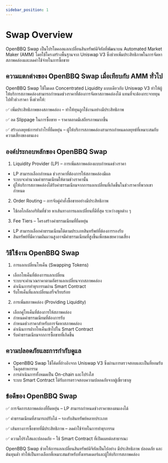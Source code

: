 ```yaml
---
sidebar_position: 1
---
```


# Swap Overview

OpenBBQ Swap เป็นโปรโตคอลแลกเปลี่ยนสินทรัพย์ดิจิทัลที่พัฒนาบน Automated Market Maker (AMM) โดยใช้โครงสร้างพื้นฐานจาก Uniswap V3 ซึ่งช่วยเพิ่มประสิทธิภาพในการจัดหาสภาพคล่องและลดค่าใช้จ่ายในการซื้อขาย

## ความแตกต่างของ OpenBBQ Swap เมื่อเทียบกับ AMM ทั่วไป

OpenBBQ Swap ใช้โมเดล Concentrated Liquidity แบบเดียวกับ Uniswap V3 ทำให้ผู้ให้บริการสภาพคล่องสามารถกำหนดช่วงราคาที่ต้องการจัดหาสภาพคล่องได้ แทนที่จะต้องกระจายทุนไปทั่วช่วงราคา ซึ่งช่วยให้:

✅ เพิ่มประสิทธิภาพของสภาพคล่อง – ทำให้ทุนถูกใช้งานอย่างมีประสิทธิภาพ

✅ ลด Slippage ในการซื้อขาย – ราคาตลาดมีเสถียรภาพมากขึ้น

✅ สร้างกลยุทธ์การทำกำไรที่ยืดหยุ่น – ผู้ให้บริการสภาพคล่องสามารถกำหนดกลยุทธ์ที่เหมาะสมกับความเสี่ยงของตนเอง

## องค์ประกอบหลักของ OpenBBQ Swap

1. Liquidity Provider (LP) – การเพิ่มสภาพคล่องแบบกำหนดช่วงราคา
- LP สามารถเลือกกำหนด ช่วงราคาที่ต้องการให้สภาพคล่องมีผล
- ระบบจะคำนวณค่าธรรมเนียมให้ตามช่วงราคานั้น
- ผู้ให้บริการสภาพคล่องได้รับค่าธรรมเนียมจากการแลกเปลี่ยนที่เกิดขึ้นในช่วงราคาที่พวกเขากำหนด

2. Order Routing – การจับคู่คำสั่งซื้อขายอย่างมีประสิทธิภาพ
- ใช้กลไกอัลกอริทึมที่ช่วย หาเส้นทางการแลกเปลี่ยนที่ดีที่สุด ระหว่างพูลต่าง ๆ

3. Fee Tiers – โครงสร้างค่าธรรมเนียมที่ยืดหยุ่น
- LP สามารถเลือกค่าธรรมเนียมได้ตามประเภทสินทรัพย์ที่ต้องการรองรับ
- สินทรัพย์ที่มีความผันผวนสูงอาจมีค่าธรรมเนียมที่สูงขึ้นเพื่อชดเชยความเสี่ยง

## วิธีใช้งาน OpenBBQ Swap

1. การแลกเปลี่ยนโทเค็น (Swapping Tokens)
- เลือกโทเค็นที่ต้องการแลกเปลี่ยน
- ระบบจะคำนวณราคาตามอัตราแลกเปลี่ยนจากสภาพคล่อง
- ดำเนินการทำธุรกรรมผ่าน Smart Contract
- รับโทเค็นที่แลกเปลี่ยนเสร็จเรียบร้อย

2. การเพิ่มสภาพคล่อง (Providing Liquidity)
- เลือกคู่โทเค็นที่ต้องการให้สภาพคล่อง
- กำหนดค่าธรรมเนียมที่ต้องการรับ
- กำหนดช่วงราคาสำหรับการจัดหาสภาพคล่อง
- ดำเนินการฝากโทเค็นเข้าไปใน Smart Contract
- รับค่าธรรมเนียมจากการซื้อขายที่เกิดขึ้น

## ความปลอดภัยและการกำกับดูแล
- OpenBBQ Swap ใช้โค้ดที่อ้างอิงจาก Uniswap V3 ซึ่งผ่านการตรวจสอบและเป็นที่ยอมรับในอุตสาหกรรม
- การดำเนินการทั้งหมดเป็น On-chain และโปร่งใส
- ระบบ Smart Contract ได้รับการตรวจสอบความปลอดภัยจากผู้เชี่ยวชาญ

## ข้อดีของ OpenBBQ Swap

✅ การจัดการสภาพคล่องที่ยืดหยุ่น – LP สามารถกำหนดช่วงราคาของตนเองได้

✅ ค่าธรรมเนียมที่สามารถปรับได้ – รองรับสินทรัพย์หลายประเภท

✅ เส้นทางการซื้อขายที่มีประสิทธิภาพ – ลดค่าใช้จ่ายในการทำธุรกรรม

✅ ความโปร่งใสและปลอดภัย – ใช้ Smart Contract ที่เปิดเผยต่อสาธารณะ

OpenBBQ Swap ช่วยให้การแลกเปลี่ยนสินทรัพย์ดิจิทัลเป็นไปอย่าง มีประสิทธิภาพ ปลอดภัย และต้นทุนต่ำ ทำให้เป็นทางเลือกที่เหมาะสมสำหรับทั้งเทรดเดอร์และผู้ให้บริการสภาพคล่อง
